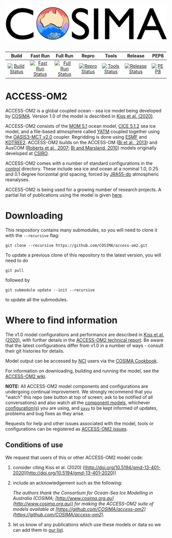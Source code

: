 <img src="https://github.com/COSIMA/logo/blob/master/png/logo_word.png" width="800"/>
<br/> <br/>


| Build | Fast Run | Full Run | Repro | Tools | Release | PEP8 |
|:-------:|:--------:|:--------:|:--------:|:--------:|:--------:|:--------:|
| [![Build Status](https://accessdev.nci.org.au/jenkins/buildStatus/icon?job=ACCESS-OM2/build)](https://accessdev.nci.org.au/jenkins/job/ACCESS-OM2/job/build/) | [![Fast Run Status](https://accessdev.nci.org.au/jenkins/buildStatus/icon?job=ACCESS-OM2/fast_run)](https://accessdev.nci.org.au/jenkins/job/ACCESS-OM2/job/fast_run/) | [![Full Run Status](https://accessdev.nci.org.au/jenkins/buildStatus/icon?job=ACCESS-OM2/full_run)](https://accessdev.nci.org.au/jenkins/job/ACCESS-OM2/job/full_run/) | [![Repro Status](https://accessdev.nci.org.au/jenkins/buildStatus/icon?job=ACCESS-OM2/reproducibility)](https://accessdev.nci.org.au/jenkins/job/ACCESS-OM2/job/reproducibility/) | [![Tools Status](https://accessdev.nci.org.au/jenkins/buildStatus/icon?job=ACCESS-OM2/tools)](https://accessdev.nci.org.au/jenkins/job/ACCESS-OM2/job/tools/) | [![Release Status](https://accessdev.nci.org.au/jenkins/buildStatus/icon?job=ACCESS-OM2/release)](https://accessdev.nci.org.au/jenkins/job/ACCESS-OM2/job/release/) | [![PEP8](https://travis-ci.org/a-parkinson/access-om2.svg?branch=master)](https://travis-ci.org/a-parkinson/access-om2) |

# ACCESS-OM2

ACCESS-OM2 is a global coupled ocean - sea ice model being developed by [COSIMA](http://www.cosima.org.au). Version 1.0 of the model is described in [Kiss et al. (2020)](https://doi.org/10.5194/gmd-13-401-2020). 

ACCESS-OM2 consists of the [MOM 5.1](https://mom-ocean.github.io) ocean model, [CICE 5.1.2](https://github.com/CICE-Consortium/CICE-svn-trunk/tree/cice-5.1.2) sea ice model, and a file-based atmosphere called [YATM](https://github.com/COSIMA/libaccessom2) coupled together using the [OASIS3-MCT v2.0](https://portal.enes.org/oasis) coupler. Regridding is done using [ESMF](https://www.earthsystemcog.org/projects/esmf/) and [KDTREE2](https://github.com/jmhodges/kdtree2). ACCESS-OM2 builds on the ACCESS-OM ([Bi et al., 2013](http://www.bom.gov.au/jshess/docs/2013/bi2_hres.pdf)) and AusCOM ([Roberts et al., 2007](https://50years.acs.org.au/content/dam/acs/50-years/journals/jrpit/JRPIT39.2.137.pdf); [Bi and Marsland, 2010](https://www.cawcr.gov.au/technical-reports/CTR_027.pdf)) models originally developed at [CSIRO](http://www.csiro.au).

ACCESS-OM2 comes with a number of standard configurations in the [control](https://github.com/COSIMA/access-om2/tree/master/control) directory. These include sea ice and ocean at a nominal 1.0, 0.25 and 0.1 degree horizontal grid spacing, forced by [JRA55-do](https://doi.org/10.1016/j.ocemod.2018.07.002) atmospheric reanalyses.

ACCESS-OM2 is being used for a growing number of research projects. A partial list of publications using the model is given [here](https://scholar.google.com/citations?hl=en&view_op=list_works&gmla=AJsN-F5gp3-wpXzF8odo9cFy-9ajlgIeqwrOq_7DvPS1rkETzqmPk1Sfx-gAmIs9kFfRflOR3HqNV_85pJ2j4LljHks1wQtONqiuOVgii-UICb9q2fmTp_w&user=inVqu_4AAAAJ).

# Downloading

This respository contains many submodules, so you will need to clone it with the `--recursive` flag:
```
git clone --recursive https://github.com/COSIMA/access-om2.git
```

To update a previous clone of this repository to the latest version, you will need to do 
```
git pull
```
followed by
```
git submodule update --init --recursive
```
to update all the submodules.

# Where to find information

The v1.0 model configurations and performance are described in [Kiss et al. (2020)](https://doi.org/10.5194/gmd-13-401-2020), with further details in the [ACCESS-OM2 technical report](https://github.com/COSIMA/ACCESS-OM2-1-025-010deg-report). Be aware that the latest configurations differ from v1.0 in a number of ways - consult their git histories for details.

Model output can be accessed by [NCI](http://nci.org.au) users via the [COSIMA Cookbook](https://github.com/COSIMA/cosima-cookbook).

For information on downloading, building and running the model, see the [ACCESS-OM2 wiki](https://github.com/COSIMA/access-om2/wiki). 

**NOTE:** All ACCESS-OM2 model components and configurations are undergoing continual improvement. We strongly recommend that you "watch" this repo (see button at top of screen; ask to be notified of all conversations) and also watch all the [component models](https://github.com/COSIMA/access-om2/tree/master/src), whichever [configuration(s)](https://github.com/COSIMA/access-om2/tree/master/control) you are using, and [`payu`](https://github.com/payu-org/payu) to be kept informed of updates, problems and bug fixes as they arise.

Requests for help and other issues associated with the model, tools or configurations can be registered as [ACCESS-OM2 issues](https://github.com/COSIMA/access-om2/issues).

## Conditions of use

We request that users of this or other ACCESS-OM2 model code:
1. consider citing Kiss et al. (2020) ([http://doi.org/10.5194/gmd-13-401-2020](http://doi.org/10.5194/gmd-13-401-2020))
2. include an acknowledgement such as the following:

   *The authors thank the Consortium for Ocean-Sea Ice Modelling in Australia (COSIMA; [http://www.cosima.org.au](http://www.cosima.org.au)) for making the ACCESS-OM2 suite of models available at [https://github.com/COSIMA/access-om2](https://github.com/COSIMA/access-om2).*
3. let us know of any publications which use these models or data so we can add them to [our list](https://scholar.google.com/citations?hl=en&user=inVqu_4AAAAJ).
